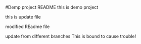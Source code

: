 #Demp project README
this is  demo project

this is update file 

modified REadme file

update from different branches
This is bound to cause trouble!